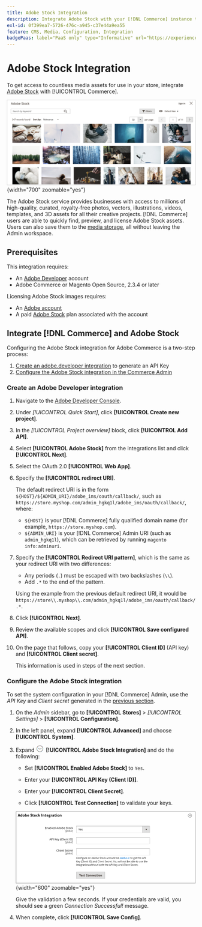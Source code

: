 ```yaml
---
title: Adobe Stock Integration
description: Integrate Adobe Stock with your [!DNL Commerce] instance to access to countless media assets for use in your store.
exl-id: 0f399ea7-5726-476c-a945-c37e44a9ea55
feature: CMS, Media, Configuration, Integration
badgePaas: label="PaaS only" type="Informative" url="https://experienceleague.adobe.com/en/docs/commerce/user-guides/product-solutions" tooltip="Applies to Adobe Commerce on Cloud projects (Adobe-managed PaaS infrastructure) and on-premises projects only."
---
```

# Adobe Stock Integration

To get access to countless media assets for use in your store, integrate [Adobe Stock][adobe-stock] with [!UICONTROL Commerce].

![Adobe Stock Search Results](./assets/adobe-stock-search-grid.png){width="700" zoomable="yes"}

The Adobe Stock service provides businesses with access to millions of high-quality, curated, royalty-free photos, vectors, illustrations, videos, templates, and 3D assets for all their creative projects. [!DNL Commerce] users are able to quickly find, preview, and license Adobe Stock assets. Users can also save them to the [media storage](./media-storage.md), all without leaving the Admin workspace.

## Prerequisites

This integration requires:

- An [Adobe Developer][dev-console] account
- Adobe Commerce or Magento Open Source, 2.3.4 or later

Licensing Adobe Stock images requires:

- An [Adobe account][adobe-signin]
- A paid [Adobe Stock][adobe-stock] plan associated with the account

## Integrate [!DNL Commerce] and Adobe Stock

Configuring the Adobe Stock integration for Adobe Commerce is a two-step process: 

1. [Create an adobe.developer integration](#create-an-adobe-developer-integration) to generate an API Key
1. [Configure the Adobe Stock integration in the Commerce Admin](#configure-the-adobe-stock-integration)

### Create an Adobe Developer integration

1. Navigate to the [Adobe Developer Console][dev-console].

1. Under _[!UICONTROL Quick Start]_, click **[!UICONTROL Create new project]**.

1. In the _[!UICONTROL Project overview]_ block, click **[!UICONTROL Add API]**.

1. Select **[!UICONTROL Adobe Stock]** from the integrations list and click **[!UICONTROL Next]**.

1. Select the OAuth 2.0 **[!UICONTROL Web App]**.

1. Specify the **[!UICONTROL redirect URI]**.

   The default redirect URI is in the form `${HOST}/${ADMIN_URI}/adobe_ims/oauth/callback/`, such as `https://store.myshop.com/admin_hgkq1l/adobe_ims/oauth/callback/`, where:

   - `${HOST}` is your [!DNL Commerce] fully qualified domain name (for example, `https://store.myshop.com`).
   - `${ADMIN_URI}` is your [!DNL Commerce] Admin URI (such as `admin_hgkq1l`), which can be retrieved by running `magento info:adminuri`.

1. Specify the **[!UICONTROL Redirect URI pattern]**, which is the same as your redirect URI with two differences:

   - Any periods (`.`) must be escaped with two backslashes (`\\`).
   - Add `.*` to the end of the pattern.

   Using the example from the previous default redirect URI, it would be `https://store\\.myshop\\.com/admin_hgkq1l/adobe_ims/oauth/callback/.*`.

1. Click **[!UICONTROL Next]**.

1. Review the available scopes and click **[!UICONTROL Save configured API]**.

1. On the page that follows, copy your **[!UICONTROL Client ID]** (API key) and **[!UICONTROL Client secret]**.

   This information is used in steps of the next section.

### Configure the Adobe Stock integration

To set the system configuration in your [!DNL Commerce] Admin, use the _API Key_ and _Client secret_ generated in the [previous section][create-integration].

1. On the _Admin_ sidebar, go to **[!UICONTROL Stores]** > _[!UICONTROL Settings]_ > **[!UICONTROL Configuration]**.

1. In the left panel, expand **[!UICONTROL Advanced]** and choose **[!UICONTROL System]**.

1. Expand ![Expansion selector](../assets/icon-display-expand.png) **[!UICONTROL Adobe Stock Integration]** and do the following:

   - Set **[!UICONTROL Enabled Adobe Stock]** to `Yes`.

   - Enter your **[!UICONTROL API Key (Client ID)]**.

   - Enter your **[!UICONTROL Client Secret]**.

   - Click **[!UICONTROL Test Connection]** to validate your keys.

   ![Advanced configuration - Adobe Stock integration](./assets/system-adobe-stock-integration.png){width="600" zoomable="yes"}

   Give the validation a few seconds. If your credentials are valid, you should see a green _Connection Successful!_ message.

1. When complete, click **[!UICONTROL Save Config]**.

[adobe-stock]: https://stock.adobe.com
[adobe-signin]: https://helpx.adobe.com/manage-account/using/access-adobe-id-account.html
[dev-console]: https://developer.adobe.com/console/home
[create-integration]: #create-an-adobeio-integration
